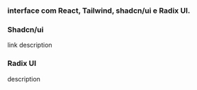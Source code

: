 ###  interface com React, Tailwind, shadcn/ui e Radix UI.

### Shadcn/ui
<link href="https://ui.shadcn.com/">link</link>
description

### Radix UI 
description
